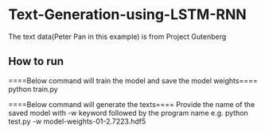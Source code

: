 # Text-Generation-using-LSTM-RNN
The text data(Peter Pan in this example) is from Project Gutenberg

<h2>How to run</h2>

====Below command will train the model and save the model weights====
python train.py

====Below command will generate the texts====
Provide the name of the saved model with -w keyword followed by the program name
e.g.
python test.py -w model-weights-01-2.7223.hdf5



